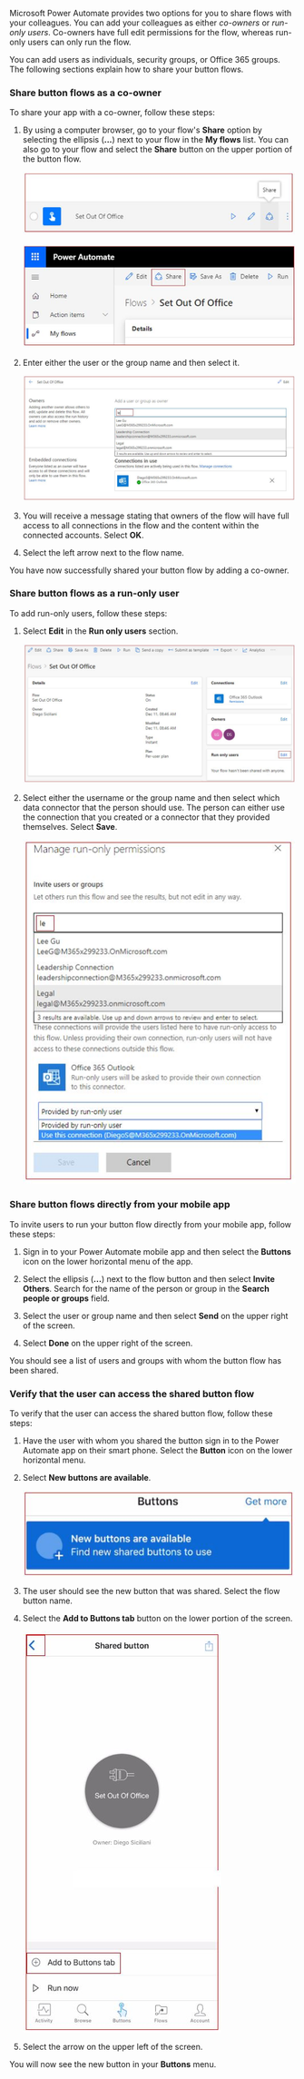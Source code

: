 Microsoft Power Automate provides two options for you to share flows with
your colleagues. You can add your colleagues as either *co-owners* or
*run-only users*. Co-owners have full edit permissions for the flow,
whereas run-only users can only run the flow.

You can add users as individuals, security groups, or Office 365 groups.
The following sections explain how to share your button flows.

### Share button flows as a co-owner

To share your app with a co-owner, follow these steps:

1. By using a computer browser, go to your
    flow's **Share** option by selecting the ellipsis (**...**) next to
    your flow in the **My flows** list. You can also go to your flow and
    select the **Share** button on the upper portion of the button flow.

    ![Screenshot of the Share option flows list.](../media/share-option-flows-list.jpg)

    ![Screenshot of the Power Automate Share option flow.](../media/share-option-flow.jpg)

1. Enter either the user or the group name and then select it.

    ![Screenshot of the Set Out of Office dialog with add a user or group as owner option highlighted.](../media/add-user-group.jpg)

1. You will receive a message stating that owners of the flow will have full
    access to all connections in the flow and the content within the
    connected accounts. Select **OK**.

1. Select the left arrow next to the flow name.

You have now successfully shared your button flow by adding a co-owner.

### Share button flows as a run-only user

To add run-only users, follow these steps:

1. Select **Edit** in the **Run only users** section.

    ![Screenshot of the Set Out of Office dialog with the edit button in the run only users section highlighted.](../media/add-run-only-users.jpg)

1. Select either the username or the group name and then select which data
    connector that the person should use. The person can either use the connection that you
    created or a connector that they provided themselves. Select **Save**.

    ![Screenshot of the Manage run-only permissions dialog with user connector access.](../media/run-user-connector-access.jpg)

### Share button flows directly from your mobile app

To invite users to run your button flow directly from your mobile app, follow these steps:

1. Sign in to your Power Automate mobile app and then select the
    **Buttons** icon on the lower horizontal menu of the app.

1. Select the ellipsis (**...**) next to the flow button and then select
    **Invite Others**. Search for the name of the person or group in the
    **Search people or groups** field.

1. Select the user or group name and then select **Send** on the upper right of the screen.

1. Select **Done** on the upper right of the screen.

You should see a list of users and groups with whom the button flow has been shared.

### Verify that the user can access the shared button flow

To verify that the user can access the shared button flow, follow these steps:

1. Have the user with whom you shared the button sign in to the
    Power Automate app on their smart phone. Select the **Button** icon
    on the lower horizontal menu.

1. Select **New buttons are available**.

    ![Mobile screenshot of the new buttons available.](../media/new-buttons-available.jpg)

1. The user should see the new button that was shared. Select the flow button name.

1. Select the **Add to Buttons tab** button on the lower portion of the screen.

    ![Mobile screenshot of the add buttons tab.](../media/add-buttons-tab.jpg)

1. Select the arrow on the upper left of the screen.

You will now see the new button in your **Buttons** menu.
